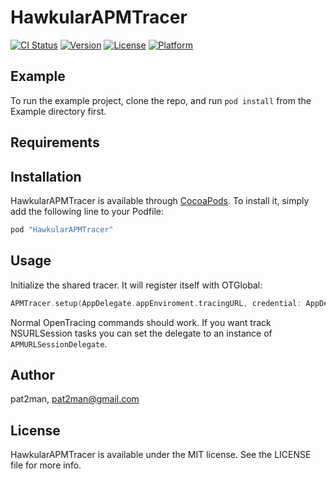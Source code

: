 # HawkularAPMTracer

[![CI Status](http://img.shields.io/travis/pat2man/HawkularAPMTracer.svg?style=flat)](https://travis-ci.org/pat2man/HawkularAPMTracer)
[![Version](https://img.shields.io/cocoapods/v/HawkularAPMTracer.svg?style=flat)](http://cocoapods.org/pods/HawkularAPMTracer)
[![License](https://img.shields.io/cocoapods/l/HawkularAPMTracer.svg?style=flat)](http://cocoapods.org/pods/HawkularAPMTracer)
[![Platform](https://img.shields.io/cocoapods/p/HawkularAPMTracer.svg?style=flat)](http://cocoapods.org/pods/HawkularAPMTracer)

## Example

To run the example project, clone the repo, and run `pod install` from the Example directory first.

## Requirements

## Installation

HawkularAPMTracer is available through [CocoaPods](http://cocoapods.org). To install
it, simply add the following line to your Podfile:

```ruby
pod "HawkularAPMTracer"
```

## Usage

Initialize the shared tracer. It will register itself with OTGlobal:

```swift
APMTracer.setup(AppDelegate.appEnviroment.tracingURL, credential: AppDelegate.appEnviroment.tracingURLCredential, flushInterval: 10)
```

Normal OpenTracing commands should work. If you want track NSURLSession tasks you can set the delegate to an instance of `APMURLSessionDelegate`.

## Author

pat2man, pat2man@gmail.com

## License

HawkularAPMTracer is available under the MIT license. See the LICENSE file for more info.
